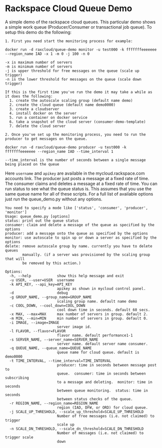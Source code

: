 Rackspace Cloud Queue Demo
===================

A simple demo of the rackspace cloud queues. This particular demo shows a simple work queue (Producer/Consumer or transactional job queue). To setup this demo do the following:

```
1. First you need start the monitoring process for example:

docker run -d raxcloud/queue-demo monitor -u test000 -k fffffffeeeeeee --region_name IAD -x 1 -m 0 -j 100 -n 0

-x is maximum number of servers
-m is minimum number of servers
-j is upper threshold for free messages on the queue (scale up trigger)
-n is the lower threshold for messages on the queue (scale down trigger)

If this is the first time you've run the demo it may take a while as it does the following:
  1. create the autoscale scaling group (default name demo)
  2. create the cloud queue (default name demo0000)
  3. create a cloudserver
  4. install docker on the server
  5. run a container on docker service
  6. take a snapshot of the cloud server (consumer-demo-template)
  7. delete the cloud server

2. Once you've set up the monitoring process, you need to run the producer to get messages on the queue.

docker run -d raxcloud/queue-demo producer -u test000 -k fffffffeeeeeee --region_name IAD --time_interval 1  

--time_interval is the number of seconds between a single message being placed on the queue

```


Here `username` and `apikey` are available in the mycloud.rackspace.com accounts link. The producer just posts a message at a fixed rate of time. The consumer claims and deletes a message at a fixed rate of time. You can run status to see what the queue status is. This assumes that you use the same queue name for all of these scripts. For a full list of available options just run the queue_demo.py without any options.

```
You need to specify a mode like ['status', 'consumer', 'producer', 'monitor']
Usage: queue_demo.py [options]
status: print out the queue status
consumer: claim and delete a message of the queue as specified by the options
producer: add a message onto the queue as specified by the options
monitor: use autoscale to spin up or down a server as specified by the options
delete: remove autoscale group by name. currently you have to delete queues
        manually. (if a server was provisioned by the scaling group that will
        be removed by this action.)

Options:
  -h, --help            show this help message and exit
  -u USER, --user=USER  username
  -k API_KEY, --api_key=API_KEY
                        apikey as shown in mycloud control panel.
  -d                    debug
  -g GROUP_NAME, --group_name=GROUP_NAME
                        scaling group name. default name demo
  -c COOL_DOWN, --cool_down=COOL_DOWN
                        cool down time in seconds. default 60 secs.
  -x MAX, --max=MAX     max number of servers in group. default 2.
  -m MIN, --min=MIN     min number of servers in group. default 0.
  -i IMAGE, --image=IMAGE
                        server image id.
  -l FLAVOR, --flavor=FLAVOR
                        flavor name. default performance1-1
  -s SERVER_NAME, --server_name=SERVER_NAME
                        server name. default server name consumer.
  -q QUEUE_NAME, --queue_name=QUEUE_NAME
                        queue name for cloud queue. default is demo0000
  -t TIME_INTERVAL, --time_interval=TIME_INTERVAL
                        producer: time in seconds between message post to
                        queue.  consumer: time in seconds between subscribing
                        to a message and deleting.  monitor: time in seconds
                        between queue monitoring.  status: time in seconds
                        between status checks of the queue.
  -r REGION_NAME, --region_name=REGION_NAME
                        region (IAD, DFW, or ORD) for cloud queue.
  -j SCALE_UP_THRESHOLD, --scale_up_threshold=SCALE_UP_THRESHOLD
                        Number of free messages (i.e. not claimed) to trigger
                        scale up
  -n SCALE_DN_THRESHOLD, --scale_dn_threshold=SCALE_DN_THRESHOLD
                        Number of messages (i.e. not claimed) to trigger scale
                        down
```
